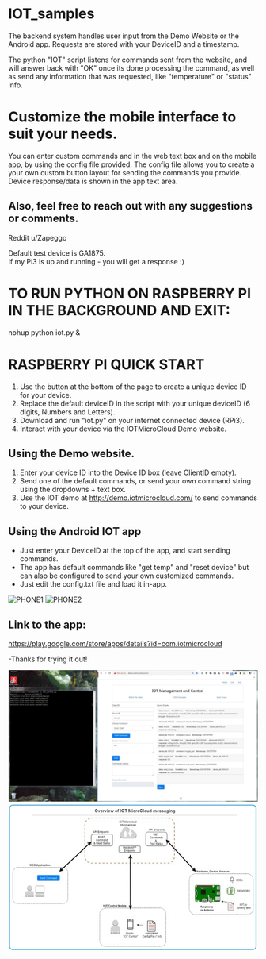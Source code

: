 # IOT_samples 
The backend system handles user input from the Demo Website or the Android app. 
Requests are stored with your DeviceID and a timestamp.

The python "IOT" script listens for commands sent from the website, and will answer back with "OK" once its done processing the command, as well as send any information that was requested, like "temperature" or "status" info.  

# Customize the mobile interface to suit your needs.

You can  enter custom commands and in the web text box and on the mobile app, by using the config file provided.
The config file allows you to create a your own custom button layout for sending the commands you provide. 
Device response/data is shown in the app text area.


## Also, feel free to reach out with any suggestions or comments.
Reddit u/Zapeggo
  

Default test device is GA1875.  
If my Pi3 is up and running - you will get a response :)  

# TO RUN PYTHON ON RASPBERRY PI IN THE BACKGROUND AND EXIT:  
 nohup python iot.py &  
  
  
#  RASPBERRY PI QUICK START
1. Use the button at the bottom of the page to create a unique device ID for your device.  
2. Replace the default deviceID in the script with your unique deviceID (6 digits, Numbers and Letters).
3. Download and run "iot.py" on your internet connected device (RPi3).
4. Interact with your device via the IOTMicroCloud Demo website.

## Using the Demo website.  
1. Enter your device ID into the Device ID box  (leave ClientID empty).
2. Send one of the default commands, or send your own command string using the dropdowns + text box.
3. Use the IOT demo at http://demo.iotmicrocloud.com/ to send commands to your device.


## Using the Android IOT app  
* Just enter your DeviceID at the top of the app, and start sending commands.
* The app has default commands like "get temp" and "reset device" but can also be configured to send your own customized commands.
* Just edit the config.txt file and load it in-app. 

![PHONE1](https://user-images.githubusercontent.com/859222/160740720-c6f107bd-f294-4319-ae56-8142b18f7e91.jpg)  ![PHONE2](https://user-images.githubusercontent.com/859222/160740895-403f833d-5269-4e26-a88d-05c0d0ad26b5.jpg)


## Link to the app:  
https://play.google.com/store/apps/details?id=com.iotmicrocloud

-Thanks for trying it out!


![Demo](platform_working.JPG)
![Demo](msg_flow.jpg)

